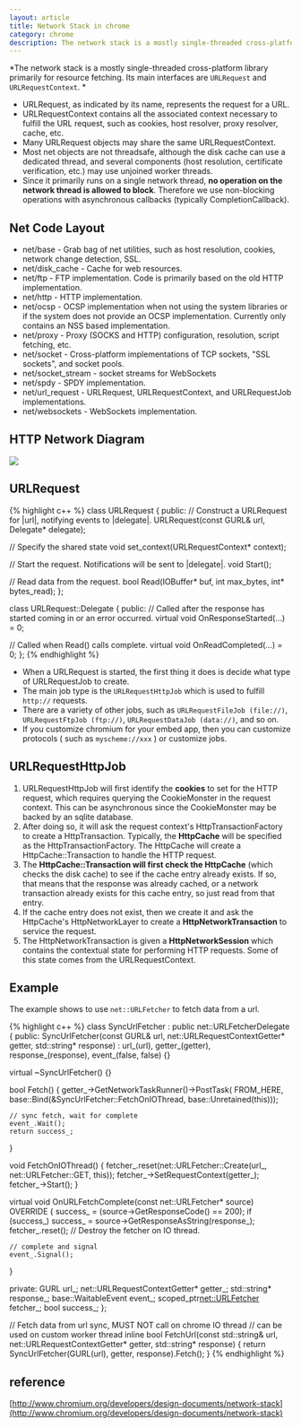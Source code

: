 ```yaml
---
layout: article
title: Network Stack in chrome
category: chrome
description: The network stack is a mostly single-threaded cross-platform library primarily for resource fetching. Its main interfaces are URLRequest and URLRequestContext. 
---
```

*The network stack is a mostly single-threaded cross-platform library primarily for resource fetching. Its main interfaces are `URLRequest` and `URLRequestContext`. *

- URLRequest, as indicated by its name, represents the request for a URL.  
- URLRequestContext contains all the associated context necessary to fulfill the URL request, such as cookies, host resolver, proxy resolver, cache, etc.  
- Many URLRequest objects may share the same URLRequestContext.  
- Most net objects are not threadsafe, although the disk cache can use a dedicated thread, and several components (host resolution, certificate verification, etc.) may use unjoined worker threads.  
- Since it primarily runs on a single network thread, **no operation on the network thread is allowed to block**. Therefore we use non-blocking operations with asynchronous callbacks (typically CompletionCallback). 


## Net Code Layout

- net/base - Grab bag of net utilities, such as host resolution, cookies, network change detection, SSL.
- net/disk_cache - Cache for web resources.
- net/ftp - FTP implementation.  Code is primarily based on the old HTTP implementation.
- net/http - HTTP implementation.
- net/ocsp - OCSP implementation when not using the system libraries or if the system does not provide an OCSP implementation.  Currently only contains an NSS based implementation.
- net/proxy - Proxy (SOCKS and HTTP) configuration, resolution, script fetching, etc.
- net/socket - Cross-platform implementations of TCP sockets, "SSL sockets", and socket pools.
- net/socket_stream - socket streams for WebSockets
- net/spdy - SPDY implementation.
- net/url_request - URLRequest, URLRequestContext, and URLRequestJob implementations.
- net/websockets - WebSockets implementation.


## HTTP Network Diagram

![](http://www.suninf.net/images/http_diagram.png)


## URLRequest

{% highlight c++ %}
class URLRequest {
 public:
  // Construct a URLRequest for |url|, notifying events to |delegate|.
  URLRequest(const GURL& url, Delegate* delegate);
  
  // Specify the shared state
  void set_context(URLRequestContext* context);

  // Start the request.  Notifications will be sent to |delegate|.
  void Start();

  // Read data from the request.
  bool Read(IOBuffer* buf, int max_bytes, int* bytes_read);
};

class URLRequest::Delegate {
 public:
  // Called after the response has started coming in or an error occurred.
  virtual void OnResponseStarted(...) = 0;

  // Called when Read() calls complete.
  virtual void OnReadCompleted(...) = 0;
};
{% endhighlight %}

- When a URLRequest is started, the first thing it does is decide what type of URLRequestJob to create.  
- The main job type is the `URLRequestHttpJob` which is used to fulfill `http://` requests.  
- There are a variety of other jobs, such as `URLRequestFileJob (file://)`, `URLRequestFtpJob (ftp://)`, `URLRequestDataJob (data://)`, and so on.  
- If you customize chromium for your embed app, then you can customize protocols ( such as `myscheme://xxx` ) or customize jobs.


## URLRequestHttpJob

1. URLRequestHttpJob will first identify the **cookies** to set for the HTTP request, which requires querying the CookieMonster in the request context.  This can be asynchronous since the CookieMonster may be backed by an sqlite database.  
2. After doing so, it will ask the request context's HttpTransactionFactory to create a HttpTransaction. Typically, the **HttpCache** will be specified as the HttpTransactionFactory. The HttpCache will create a HttpCache::Transaction to handle the HTTP request.  
3. The **HttpCache::Transaction will first check the HttpCache** (which checks the disk cache) to see if the cache entry already exists.  If so, that means that the response was already cached, or a network transaction already exists for this cache entry, so just read from that entry. 
4. If the cache entry does not exist, then we create it and ask the HttpCache's HttpNetworkLayer to create a **HttpNetworkTransaction** to service the request.  
5. The HttpNetworkTransaction is given a **HttpNetworkSession** which contains the contextual state for performing HTTP requests. Some of this state comes from the URLRequestContext.


## Example
The example shows to use `net::URLFetcher` to fetch data from a url.

{% highlight c++ %}
class SyncUrlFetcher : public net::URLFetcherDelegate {
public:
  SyncUrlFetcher(const GURL& url,
    net::URLRequestContextGetter* getter,
    std::string* response)
    : url_(url), getter_(getter), response_(response), event_(false, false) {}

  virtual ~SyncUrlFetcher() {}

  bool Fetch() {
    getter_->GetNetworkTaskRunner()->PostTask(
      FROM_HERE,
      base::Bind(&SyncUrlFetcher::FetchOnIOThread, base::Unretained(this)));
    
    // sync fetch, wait for complete  
    event_.Wait();
    return success_;
  }

  void FetchOnIOThread() {
    fetcher_.reset(net::URLFetcher::Create(url_, net::URLFetcher::GET, this));
    fetcher_->SetRequestContext(getter_);
    fetcher_->Start();
  }

  virtual void OnURLFetchComplete(const net::URLFetcher* source) OVERRIDE {
    success_ = (source->GetResponseCode() == 200);
    if (success_)
      success_ = source->GetResponseAsString(response_);
    fetcher_.reset();  // Destroy the fetcher on IO thread.
    
    // complete and signal
    event_.Signal();
  }

private:
  GURL url_;
  net::URLRequestContextGetter* getter_;
  std::string* response_;
  base::WaitableEvent event_;
  scoped_ptr<net::URLFetcher> fetcher_;
  bool success_;
};

// Fetch data from url sync, MUST NOT call on chrome IO thread
// can be used on custom worker thread
inline bool FetchUrl(const std::string& url,
  net::URLRequestContextGetter* getter,
  std::string* response) {
    return SyncUrlFetcher(GURL(url), getter, response).Fetch();
}
{% endhighlight %}

## reference
[http://www.chromium.org/developers/design-documents/network-stack](http://www.chromium.org/developers/design-documents/network-stack)

